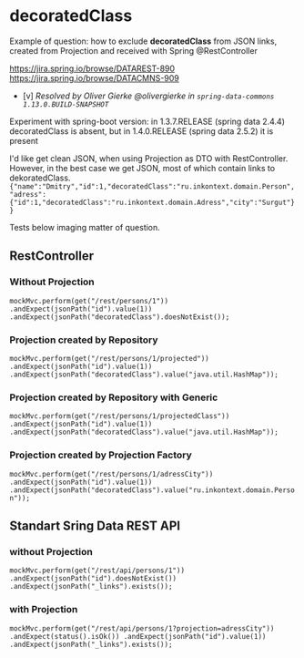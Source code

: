 # decoratedClass
Example of question: how to exclude **decoratedClass** from JSON links, created from Projection and received with Spring @RestController

https://jira.spring.io/browse/DATAREST-890
https://jira.spring.io/browse/DATACMNS-909

- [v] *Resolved by Oliver Gierke @olivergierke in `spring-data-commons 1.13.0.BUILD-SNAPSHOT`*

Experiment with spring-boot version: in 1.3.7.RELEASE (spring data 2.4.4) decoratedClass is absent, but in 1.4.0.RELEASE (spring data 2.5.2) it is present

I'd like get clean JSON, when using Projection as DTO with RestController.
However, in the best case we get JSON, most of which contain links to dekoratedClass.
`{"name":"Dmitry","id":1,"decoratedClass":"ru.inkontext.domain.Person",
"adress":{"id":1,"decoratedClass":"ru.inkontext.domain.Adress","city":"Surgut"}}
`

Tests below imaging matter of question.

## RestController
### Without Projection
`mockMvc.perform(get("/rest/persons/1"))
    .andExpect(jsonPath("id").value(1))
    .andExpect(jsonPath("decoratedClass").doesNotExist());
`

### Projection created by Repository
`mockMvc.perform(get("/rest/persons/1/projected"))
  .andExpect(jsonPath("id").value(1))
  .andExpect(jsonPath("decoratedClass").value("java.util.HashMap"));
`

### Projection created by Repository with Generic
`mockMvc.perform(get("/rest/persons/1/projectedClass"))
  .andExpect(jsonPath("id").value(1))
  .andExpect(jsonPath("decoratedClass").value("java.util.HashMap"));
`
### Projection created by Projection Factory
`mockMvc.perform(get("/rest/persons/1/adressCity"))
  .andExpect(jsonPath("id").value(1))
  .andExpect(jsonPath("decoratedClass").value("ru.inkontext.domain.Person"));
`
## Standart Sring Data REST API
### without Projection
`mockMvc.perform(get("/rest/api/persons/1"))
  .andExpect(jsonPath("id").doesNotExist())
  .andExpect(jsonPath("_links").exists());
`
### with Projection
`mockMvc.perform(get("/rest/api/persons/1?projection=adressCity"))
    .andExpect(status().isOk())
    .andExpect(jsonPath("id").value(1)) 
    .andExpect(jsonPath("_links").exists());
`
